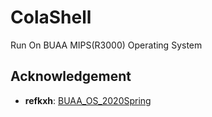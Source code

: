 # ColaShell

Run On BUAA MIPS(R3000) Operating System

## Acknowledgement

- **refkxh**: [BUAA_OS_2020Spring](https://github.com/refkxh/BUAA_OS_2020Spring)